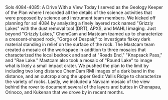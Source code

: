Sols 4084-4085: A Drive With a View 
 Today I served as the Geology Keeper of the Plan where I recorded all the details of the science activities that were proposed by science and instrument team members. We kicked off planning for sol 4084 by analyzing a finely layered rock named "Grizzly Lakes" with the dust removal tool (DRT), APXS, and MAHLI imaging. Just beyond "Grizzly Lakes," ChemCam and Mastcam teamed up to characterize a crescent-shaped rock, "Gorge of Despair," to investigate flakey dark material standing in relief on the surface of the rock. The Mastcam team created a mosaic of the workspace in addition to three mosaics that characterized the local bedrock and sand at "Roads End," "Knapsack Pass," and "Rae Lake." Mastcam also took a mosaic of "Round Lake" to image what is likely a small impact crater. We pushed the plan to the limit by including two long distance ChemCam RMI images of a dark band in the distance, and an outcrop along the upper Gediz Vallis Ridge to characterize the variety of rocks. Lastly, we included a Navcam mosaic of the view behind the rover to document several of the layers and buttes in Chenapau, Orinoco, and Kukenan that we drove by in recent months.
